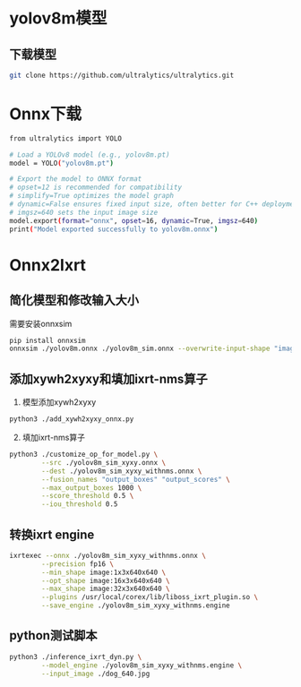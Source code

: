 # yolov8m模型
## 下载模型

```bash
git clone https://github.com/ultralytics/ultralytics.git
```
# Onnx下载
```bash
from ultralytics import YOLO

# Load a YOLOv8 model (e.g., yolov8m.pt)
model = YOLO("yolov8m.pt")

# Export the model to ONNX format
# opset=12 is recommended for compatibility
# simplify=True optimizes the model graph
# dynamic=False ensures fixed input size, often better for C++ deployment
# imgsz=640 sets the input image size
model.export(format="onnx", opset=16, dynamic=True, imgsz=640)
print("Model exported successfully to yolov8m.onnx")
```

# Onnx2Ixrt

## 简化模型和修改输入大小

需要安装onnxsim
```bash
pip install onnxsim
onnxsim ./yolov8m.onnx ./yolov8m_sim.onnx --overwrite-input-shape "image:-1,3,640,640"
```

## 添加xywh2xyxy和填加ixrt-nms算子

1. 模型添加xywh2xyxy
```bash
python3 ./add_xywh2xyxy_onnx.py

```

2. 填加ixrt-nms算子

```bash
python3 ./customize_op_for_model.py \
        --src ./yolov8m_sim_xyxy.onnx \
        --dest ./yolov8m_sim_xyxy_withnms.onnx \
        --fusion_names "output_boxes" "output_scores" \
        --max_output_boxes 1000 \
        --score_threshold 0.5 \
        --iou_threshold 0.5

```

## 转换ixrt engine
```bash
ixrtexec --onnx ./yolov8m_sim_xyxy_withnms.onnx \
        --precision fp16 \
        --min_shape image:1x3x640x640 \
        --opt_shape image:16x3x640x640 \
        --max_shape image:32x3x640x640 \
        --plugins /usr/local/corex/lib/liboss_ixrt_plugin.so \
        --save_engine ./yolov8m_sim_xyxy_withnms.engine 
```

## python测试脚本
```bash
python3 ./inference_ixrt_dyn.py \
        --model_engine ./yolov8m_sim_xyxy_withnms.engine \
        --input_image ./dog_640.jpg
```